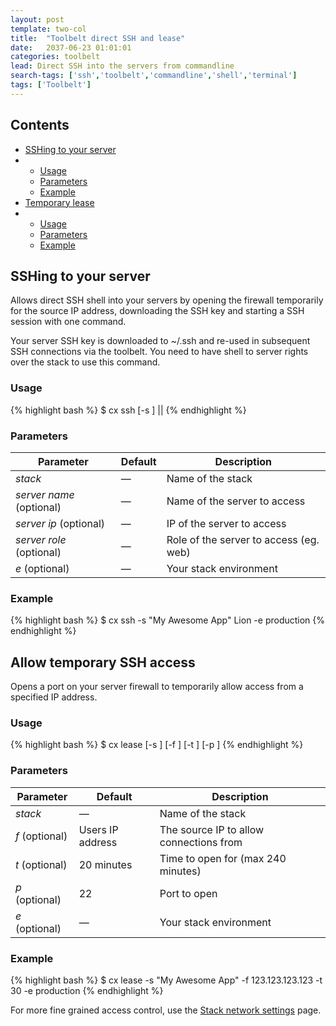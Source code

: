 ```yaml
---
layout: post
template: two-col
title:  "Toolbelt direct SSH and lease"
date:   2037-06-23 01:01:01
categories: toolbelt
lead: Direct SSH into the servers from commandline
search-tags: ['ssh','toolbelt','commandline','shell','terminal']
tags: ['Toolbelt']
---
```


<h2>Contents</h2>
<ul class="page-toc">
<li><a href="#ssh">SSHing to your server</a></li>
    <li>
        <ul>
            <li><a href="#usage1">Usage</a></li>
            <li><a href="#params">Parameters</a></li>            
            <li><a href="#example">Example</a></li>
        </ul>
    </li>
<li><a href="#temp">Temporary lease</a></li>
    <li>
        <ul>
            <li><a href="#usage2">Usage</a></li>
            <li><a href="#params2">Parameters</a></li>            
            <li><a href="#example2">Example</a></li>
        </ul>
    </li>    
</ul>

<h2 id="ssh">SSHing to your server</h2>
Allows direct SSH shell into your servers by opening the firewall temporarily for the source IP address, downloading the SSH key and starting a SSH session with one command. 

Your server SSH key is downloaded to ~/.ssh and re-used in subsequent SSH connections via the toolbelt. You need to have shell to server rights over the stack to use this command.

<h3 id="usage1">Usage</h3>
{% highlight bash %}
$ cx ssh [-s <stack>] <server name>|<server ip>|<server role>
{% endhighlight %}

<h3 id="params">Parameters</h3>

<table class='table table-bordered table-striped table-small'>
    <thead>
        <tr>
            <th align="center">Parameter</th>
            <th align="center">Default</th>
            <th align="center">Description</th>
        </tr>
    </thead>
    <tbody>
        <tr>
            <td><i>stack</i></td>
            <td>&mdash;</td>
            <td>Name of the stack</td>
        </tr>
        <tr>
            <td><i>server name</i> (optional)</td>
            <td>&mdash;</td>
            <td>Name of the server to access</td>
        </tr>
        <tr>
            <td><i>server ip</i> (optional)</td>
            <td>&mdash;</td>
            <td>IP of the server to access</td>
        </tr>
        <tr>
            <td><i>server role</i> (optional)</td>
            <td>&mdash;</td>
            <td>Role of the server to access (eg. web)</td>
        </tr>
       <tr>
            <td><i>e</i> (optional)</td>
            <td>&mdash;</td>
            <td>Your stack environment</td>
        </tr>
    </tbody>
</table>

<h3 id="example">Example</h3>
{% highlight bash %}
$ cx ssh -s "My Awesome App" Lion -e production
{% endhighlight %}

<h2 id="temp">Allow temporary SSH access</h2>
Opens a port on your server firewall to temporarily allow access from a specified IP address.

<h3 id="usage2">Usage</h3>
{% highlight bash %}
$ cx lease [-s <stack>] [-f <from IP>] [-t <time to open>] [-p <port>]
{% endhighlight %}

<h3 id="params2">Parameters</h3>
<table class='table table-bordered table-striped table-small'>
    <thead>
        <tr>
            <th align="center">Parameter</th>
            <th align="center">Default</th>
            <th align="center">Description</th>
        </tr>
    </thead>
    <tbody>
        <tr>
            <td><i>stack</i></td>
            <td>&mdash;</td>
            <td>Name of the stack</td>
        </tr>
        <tr>
            <td><i>f</i> (optional)</td>
            <td>Users IP address</td>
            <td>The source IP to allow connections from</td>
        </tr>
        <tr>
            <td><i>t</i> (optional)</td>
            <td>20 minutes</td>
            <td>Time to open for (max 240 minutes)</td>
        </tr>
        <tr>
            <td><i>p</i> (optional)</td>
            <td>22</td>
            <td>Port to open</td>
        </tr>
        <tr>
            <td><i>e</i> (optional)</td>
            <td>&mdash;</td>
            <td>Your stack environment</td>
        </tr>
    </tbody>
</table>

<h3 id="example2">Example</h3>
{% highlight bash %}
$ cx lease -s "My Awesome App" -f 123.123.123.123 -t 30 -e production
{% endhighlight %}

For more fine grained access control, use the [Stack network settings](/building-your-stack/stack-network-settings) page.
